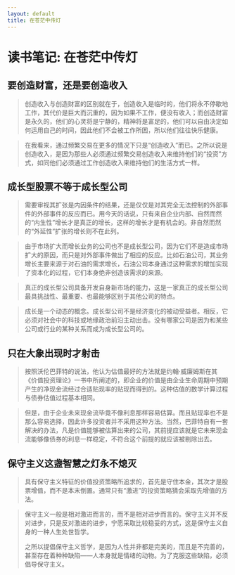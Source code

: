 ```yaml
---
layout: default
title: 在苍茫中传灯
---
```


# 读书笔记: 在苍茫中传灯


## 要创造财富，还是要创造收入

> 创造收入与创造财富的区别就在于，创造收入是临时的，他们将永不停歇地工作，其代价是巨大而沉重的，因为如果不工作，便没有收入；而创造财富是永久的，他们的心灵将是宁静的，精神将是富足的，他们可以自由决定如何运用自己的时间，因此他们不会被工作所困，所以他们往往快乐健康。
>



> 在我看来，通过频繁交易在更多的情况下只是“创造收入”而已。之所以说是创造收入，是因为那些人必须通过频繁交易创造收入来维持他们的“投资”方式，如同他们必须通过工作创造收入来维持他们的生活方式一样。
>

## 成长型股票不等于成长型公司

> 需要审视其扩张是内因条件的结果，还是仅仅是对其完全无法控制的外部事件的外部事件的反应而已。用今天的话说，只有来自企业内部、自然而然的“内生性”增长才是真正的增长，这样的增长才是有机会的。非自然而然的“外延性”扩张的增长则不在此列。
>



> 由于市场扩大而增长业务的公司也不是成长型公司，因为它们不是造成市场扩大的原因，而只是对外部事件做出了相应的反应。比如石油公司，其业务增长主要来源于对石油的需求增长，石油公司本身通过这种需求的增加实现了资本化的过程，它们本身绝非创造该需求的来源。
>



> 真正的成长型公司具备开发自身新市场的能力，这是一家真正的成长型公司最具挑战性、最重要、也最能够区别于其他公司的特点。
>



> 成长是一个动态的概念。成长型公司不是经济变化的被动受益者。相反，它必须对社会中的科技或地缘政治前沿主动出击。没有哪家公司是因为和某些公司或行业的某种关系而成为成长型公司的。
>

## 只在大象出现时才射击

> 按照沃伦巴菲特的说法，他认为估值最好的方法就是约翰·威廉姆斯在其《价值投资理论》一书中所阐述的，即企业的价值是由企业生命周期中预期产生的净现金流经过合适贴现率的贴现而得到的。这种估值的数学计算过程与债券估值过程基本相同。
>



> 但是，由于企业未来现金流毕竟不像利息那样容易估算。而且贴现率也不是那么容易选择，因此许多投资者并不采用这种方法。当然，巴菲特自有一套解决的办法，凡是价值能够被估算出来的公司，其前提应该就是它未来现金流能够像债券的利息一样稳定，不符合这个前提的就应该被剔除出去。
>

## 保守主义这盏智慧之灯永不熄灭

> 具有保守主义特征的价值投资策略所追求的，首先是守住本金，其次才是股票增值，而不是本末倒置。通常只有“激进”的投资策略猜会采取先增值的方法。
>



> 保守主义一般是相对激进而言的，而不是相对进步而言的。保守主义并不反对进步，只是反对激进的进步，宁愿采取比较稳妥的方式，这是保守主义自身的一种人生处世哲学。
>
> 之所以提倡保守主义哲学，是因为人性并非都是完美的，而且是不完善的，甚至存在着种种缺陷——人本身就是情绪的动物。为了克服这些缺陷，必须倡导保守主义。
>






